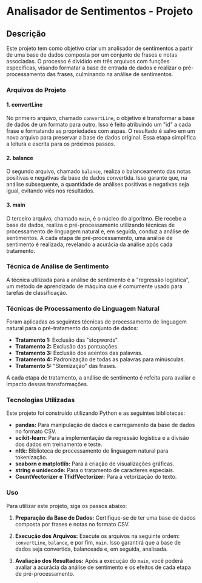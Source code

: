 # Analisador de Sentimentos - Projeto

## Descrição
Este projeto tem como objetivo criar um analisador de sentimentos a partir de uma base de dados composta por um conjunto de frases e notas associadas. O processo é dividido em três arquivos com funções específicas, visando formatar a base de entrada de dados e realizar o pré-processamento das frases, culminando na análise de sentimentos.

### Arquivos do Projeto

#### 1. convertLine
No primeiro arquivo, chamado `convertLine`, o objetivo é transformar a base de dados de um formato para outro. Isso é feito atribuindo um "id" a cada frase e formatando as propriedades com aspas. O resultado é salvo em um novo arquivo para preservar a base de dados original. Essa etapa simplifica a leitura e escrita para os próximos passos.

#### 2. balance
O segundo arquivo, chamado `balance`, realiza o balanceamento das notas positivas e negativas da base de dados convertida. Isso garante que, na análise subsequente, a quantidade de análises positivas e negativas seja igual, evitando viés nos resultados.

#### 3. main
O terceiro arquivo, chamado `main`, é o núcleo do algoritmo. Ele recebe a base de dados, realiza o pré-processamento utilizando técnicas de processamento de linguagem natural e, em seguida, conduz a análise de sentimentos. A cada etapa de pré-processamento, uma análise de sentimento é realizada, revelando a acurácia da análise após cada tratamento.

### Técnica de Análise de Sentimento
A técnica utilizada para a análise de sentimento é a "regressão logística", um método de aprendizado de máquina que é comumente usado para tarefas de classificação.

### Técnicas de Processamento de Linguagem Natural
Foram aplicadas as seguintes técnicas de processamento de linguagem natural para o pré-tratamento do conjunto de dados:

- **Tratamento 1:** Exclusão das "stopwords".
- **Tratamento 2:** Exclusão das pontuações.
- **Tratamento 3:** Exclusão dos acentos das palavras.
- **Tratamento 4:** Padronização de todas as palavras para minúsculas.
- **Tratamento 5:** "Stemização" das frases.

A cada etapa de tratamento, a análise de sentimento é refeita para avaliar o impacto dessas transformações.

### Tecnologias Utilizadas
Este projeto foi construído utilizando Python e as seguintes bibliotecas:

- **pandas:** Para manipulação de dados e carregamento da base de dados no formato CSV.
- **scikit-learn:** Para a implementação da regressão logística e a divisão dos dados em treinamento e teste.
- **nltk:** Biblioteca de processamento de linguagem natural para tokenização.
- **seaborn e matplotlib:** Para a criação de visualizações gráficas.
- **string e unidecode:** Para o tratamento de caracteres especiais.
- **CountVectorizer e TfidfVectorizer:** Para a vetorização do texto.

### Uso
Para utilizar este projeto, siga os passos abaixo:

1. **Preparação da Base de Dados:** Certifique-se de ter uma base de dados composta por frases e notas no formato CSV.

2. **Execução dos Arquivos:** Execute os arquivos na seguinte ordem: `convertLine`, `balance`, e por fim, `main`. Isso garantirá que a base de dados seja convertida, balanceada e, em seguida, analisada.

3. **Avaliação dos Resultados:** Após a execução do `main`, você poderá avaliar a acurácia da análise de sentimento e os efeitos de cada etapa de pré-processamento.